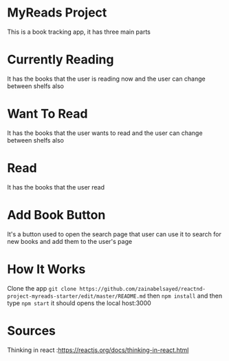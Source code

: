 # MyReads Project

This is a book tracking app, it has three main parts 

# Currently Reading

It has the books that the user is reading now and the user can change between shelfs also

# Want To Read

It has the books that the user wants to read and the user can change between shelfs also

# Read

It has the books that the user read 

# Add Book Button

It's a button used to open the search page that user can use it to search for new books and add them to the user's page

# How It Works

Clone the app `git clone https://github.com/zainabelsayed/reactnd-project-myreads-starter/edit/master/README.md`
then `npm install` and then type `npm start`
it should opens the local host:3000

# Sources

Thinking in react :https://reactjs.org/docs/thinking-in-react.html





